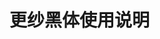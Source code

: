 <script setup>
import FontsPreview from '../../components/FontsPreview.vue'
</script>

# 更纱黑体使用说明

<FontsPreview font="sarasa" />
